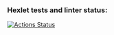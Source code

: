### Hexlet tests and linter status:
[![Actions Status](https://github.com/illdv/php-project-45/actions/workflows/hexlet-check.yml/badge.svg)](https://github.com/illdv/php-project-45/actions)